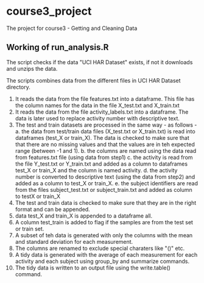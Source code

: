 # course3_project
The project for course3 - Getting and Cleaning Data

## Working of run_analysis.R
The script checks if the data "UCI HAR Dataset" exists, if not it downloads and unzips the data.

The scripts combines data from the different files in UCI HAR Dataset directory. 
1. It reads the data from the file features.txt into a dataframe. This file has the column names for the data in the file X_test.txt and X_train.txt
2. It reads the data from the file activity_labels.txt into a dataframe. The data is later used to replace activity number with descriptive text.
3. The test and train datasets are processed in the same way - as follows -
	a. the data from test/train data files (X_test.txt or X_train.txt) is read into dataframes (test_X or train_X). The data is checked to make sure that that there are no missing values 
and that the values are in teh expected range (between -1 and 1).
	b. the columns are named using the data read from features.txt file (using data from step1)
	c. the activity is read from the file Y_test.txt or Y_train.txt and added as a column to dataframes test_X or train_X and the column is named activity.
	d. the activity number is converted to descriptive text (using the data from step2) and added as a column to test_X or train_X. 
	e. the subject identifiers are read from the files subject_test.txt or subject_train.txt and added as column to testX or train_X
4. The test and train data is checked to make sure that they are in the right format and can be appended.
5. data test_X and train_X is appended to a dataframe all.
6. A column test_train is added to flag if the samples are from the test set or train set.
7. A subset of teh data is generated with only the columns with the mean and standard deviation for each measurement.
8. The columns are renamed to exclude special charaters like "()" etc.
9. A tidy data is generated with the average of each measurement for each activity and each subject using group_by and summarize commands.
10. The tidy data is written to an output file using the write.table() command.   
